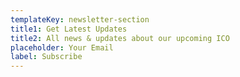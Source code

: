 ```yaml
---
templateKey: newsletter-section
title1: Get Latest Updates
title2: All news & updates about our upcoming ICO
placeholder: Your Email
label: Subscribe
---
```


